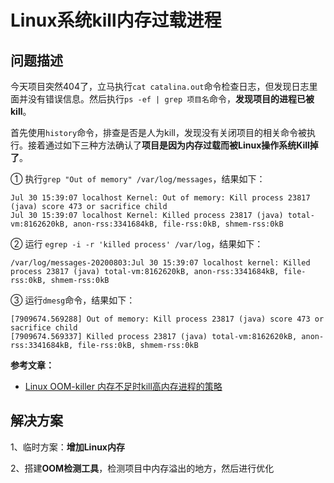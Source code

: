 # Linux系统kill内存过载进程

## 问题描述

​        今天项目突然404了，立马执行`cat catalina.out`命令检查日志，但发现日志里面并没有错误信息。然后执行`ps -ef | grep 项目名`命令，**发现项目的进程已被kill**。

​       首先使用`history`命令，排查是否是人为kill，发现没有关闭项目的相关命令被执行。接着通过如下三种方法确认了**项目是因为内存过载而被Linux操作系统Kill掉了**。

① 执行`grep "Out of memory" /var/log/messages`，结果如下：

```
Jul 30 15:39:07 localhost Kernel: Out of memory: Kill process 23817 (java) score 473 or sacrifice child
Jul 30 15:39:07 localhost Kernel: Killed process 23817 (java) total-vm:8162620kB, anon-rss:3341684kB, file-rss:0kB, shmem-rss:0kB
```

② 运行 `egrep -i -r 'killed process' /var/log`，结果如下：

```
/var/log/messages-20200803:Jul 30 15:39:07 localhost kernel: Killed process 23817 (java) total-vm:8162620kB, anon-rss:3341684kB, file-rss:0kB, shmem-rss:0kB
```

③ 运行`dmesg`命令，结果如下：

```
[7909674.569288] Out of memory: Kill process 23817 (java) score 473 or sacrifice child
[7909674.569337] Killed process 23817 (java) total-vm:8162620kB, anon-rss:3341684kB, file-rss:0kB, shmem-rss:0kB
```



**参考文章：**

- [Linux OOM-killer 内存不足时kill高内存进程的策略](https://www.cnblogs.com/xibuhaohao/p/11082414.html)

  

## 解决方案

1、临时方案：**增加Linux内存**

2、搭建**OOM检测工具**，检测项目中内存溢出的地方，然后进行优化